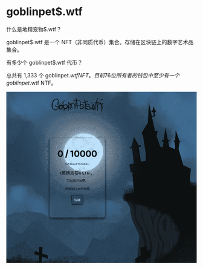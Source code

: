 # goblinpet$.wtf

什么是地精宠物$.wtf？

goblinpet$.wtf 是一个 NFT（非同质代币）集合。存储在区块链上的数字艺术品集合。

有多少个 goblinpet$.wtf 代币？

总共有 1,333 个 goblinpet$.wtf NFT。目前 76 位所有者的钱包中至少有一个 goblinpet$.wtf NTF。

![NFT](Q52262677_new.png)
